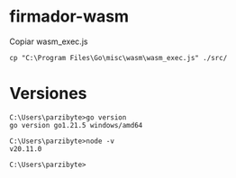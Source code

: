 # firmador-wasm
Copiar wasm_exec.js

```
cp "C:\Program Files\Go\misc\wasm\wasm_exec.js" ./src/
```

# Versiones

```
C:\Users\parzibyte>go version
go version go1.21.5 windows/amd64

C:\Users\parzibyte>node -v
v20.11.0

C:\Users\parzibyte>
```